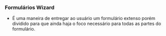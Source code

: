 ### Formulários Wizard
- É uma maneira de entregar ao usuário um formulário extenso porém dividido para que ainda haja o foco necessário para todas as partes do formulário.
